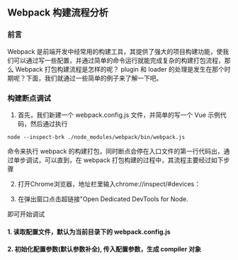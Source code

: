 ## Webpack 构建流程分析

### 前言
Webpack 是前端开发中经常用的构建工具，其提供了强大的项目构建功能，使我们可以通过写一些配置，并通过简单的命令运行就能完成复杂的构建打包流程，那么 Webpack 打包构建流程是怎样的呢？ plugin 和 loader 的处理是发生在那个时期呢？下面，我们就通过一些简单的例子来了解一下吧。


### 构建断点调试
1. 首先，我们新建一个 webpack.config.js 文件，并简单的写一个 Vue 示例代码，然后通过执行
```
node --inspect-brk ./node_modules/webpack/bin/webpack.js 
```
命令来执行 webpack 的构建打包，同时断点会停在入口文件的第一行代码出，通过单步调试，可以直到，在 webpack 打包构建的过程中，其流程主要经过如下步骤

2. 打开Chrome浏览器，地址栏里输入chrome://inspect/#devices：


3. 在弹出窗口点击超链接"Open Dedicated DevTools for Node.

即可开始调试


#### 1. 读取配置文件，默认为当前目录下的 webpack.config.js


#### 2. 初始化配置参数(默认参数补全), 传入配置参数，生成 compiler 对象





